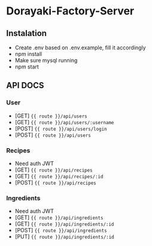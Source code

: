 # Dorayaki-Factory-Server

## Instalation
- Create .env based on .env.example, fill it accordingly
- npm install
- Make sure mysql running
- npm start


## API DOCS

### User
- [GET] `{{ route }}/api/users`
- [GET] `{{ route }}/api/users/:username`
- [POST] `{{ route }}/api/users/login`
- [POST] `{{ route }}/api/users`

### Recipes
- Need auth JWT
- [GET] `{{ route }}/api/recipes`
- [GET] `{{ route }}/api/recipes/:id`
- [POST] `{{ route }}/api/recipes`

### Ingredients
- Need auth JWT
- [GET] `{{ route }}/api/ingredients`
- [GET] `{{ route }}/api/ingredients/:id`
- [POST] `{{ route }}/api/ingredients`
- [PUT] `{{ route }}/api/ingredients/:id`

